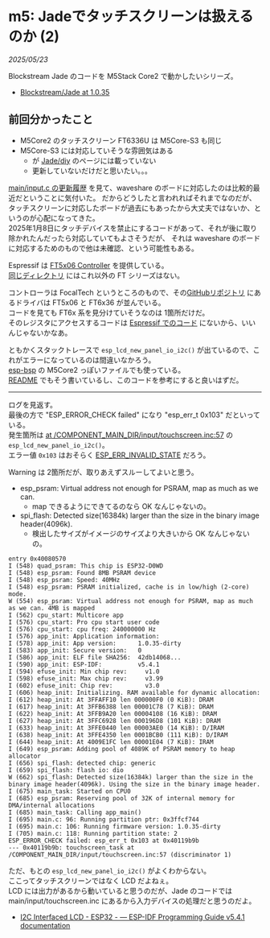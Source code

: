 # m5: Jadeでタッチスクリーンは扱えるのか (2)

_2025/05/23_

Blockstream Jade のコードを M5Stack Core2 で動かしたいシリーズ。

* [Blockstream/Jade at 1.0.35](https://github.com/Blockstream/Jade/tree/1.0.35)

## 前回分かったこと

* M5Core2 のタッチスクリーン FT6336U は M5Core-S3 も同じ
* M5Core-S3 には対応していそうな雰囲気はある
  * が [Jade/diy](https://github.com/Blockstream/Jade/blob/1.0.35/diy/README.md) のページには載っていない
  * 更新していないだけだと思いたい。。。

[main/input.c の更新履歴](https://github.com/Blockstream/Jade/commits/1.0.35/main/input/touchscreen.inc) を見て、waveshare のボードに対応したのは比較的最近だということに気付いた。
だからどうしたと言われればそれまでなのだが、タッチスクリーンに対応したボードが過去にもあったから大丈夫ではないか、というのが心配になってきた。  
2025年1月8日にタッチデバイスを禁止にするコードがあって、それが後に取り除かれたんだったら対応していてもよさそうだが、
それは waveshare のボードに対応するためのもので他は未確認、という可能性もある。

Espressif は [FT5x06 Controller](https://components.espressif.com/components/espressif/esp_lcd_touch_ft5x06/versions/1.0.7) を提供している。  
[同じディレクトリ](https://github.com/espressif/esp-bsp/tree/master/components/lcd_touch) にはこれ以外の FT シリーズはない。  

コントローラは FocalTech というところのもので、その[GitHubリポジトリ](https://github.com/focaltech-systems/drivers-input-touchscreen-FTS_driver) にあるドライバは FT5x06 と FT6x36 が並んでいる。  
コードを見ても FT6x 系を見分けていそうなのは 1箇所だけだ。  
そのレジスタにアクセスするコードは [Espressif でのコード](https://github.com/espressif/esp-bsp/blob/master/components/lcd_touch/esp_lcd_touch_ft5x06/esp_lcd_touch_ft5x06.c) にないから、いいんじゃないかなあ。

ともかくスタックトレースで `esp_lcd_new_panel_io_i2c()` が出ているので、これがエラーになっているのは間違いなかろう。  
[esp-bsp](https://github.com/espressif/esp-bsp/blob/5705ac7871989df3b9a84ece3ff8a44e0b5c1d63/bsp/m5stack_core_2/m5stack_core_2.c#L577) の M5Core2 っぽいファイルでも使っている。  
[README](https://github.com/espressif/esp-bsp/blob/5705ac7871989df3b9a84ece3ff8a44e0b5c1d63/bsp/m5stack_core_2/README.md) でもそう書いているし、このコードを参考にすると良いはずだ。

----

ログを見返す。  
最後の方で "ESP_ERROR_CHECK failed" になり "esp_err_t 0x103" だといっている。  
発生箇所は [at /COMPONENT_MAIN_DIR/input/touchscreen.inc:57](https://github.com/Blockstream/Jade/blob/1.0.35/main/input/touchscreen.inc#L57) の `esp_lcd_new_panel_io_i2c()`。  
エラー値 `0x103` はおそらく [ESP_ERR_INVALID_STATE](https://github.com/espressif/esp-idf/blob/27d68f57e6bdd3842cd263585c2c352698a9eda2/components/esp_common/include/esp_err.h#L27) だろう。

Warning は 2箇所だが、取りあえずスルーしてよいと思う。  

* esp_psram: Virtual address not enough for PSRAM, map as much as we can.
  * map できるようにできてるのなら OK なんじゃないの。
* spi_flash: Detected size(16384k) larger than the size in the binary image header(4096k).
  * 検出したサイズがイメージのサイズより大きいから OK なんじゃないの。

```log
entry 0x40080570
I (548) quad_psram: This chip is ESP32-D0WD
I (548) esp_psram: Found 8MB PSRAM device
I (548) esp_psram: Speed: 40MHz
I (548) esp_psram: PSRAM initialized, cache is in low/high (2-core) mode.
W (554) esp_psram: Virtual address not enough for PSRAM, map as much as we can. 4MB is mapped
I (562) cpu_start: Multicore app
I (576) cpu_start: Pro cpu start user code
I (576) cpu_start: cpu freq: 240000000 Hz
I (576) app_init: Application information:
I (578) app_init: App version:      1.0.35-dirty
I (583) app_init: Secure version:   0
I (586) app_init: ELF file SHA256:  42db14068...
I (590) app_init: ESP-IDF:          v5.4.1
I (594) efuse_init: Min chip rev:     v1.0
I (598) efuse_init: Max chip rev:     v3.99 
I (602) efuse_init: Chip rev:         v3.0
I (606) heap_init: Initializing. RAM available for dynamic allocation:
I (612) heap_init: At 3FFAFF10 len 000000F0 (0 KiB): DRAM
I (617) heap_init: At 3FFB6388 len 00001C78 (7 KiB): DRAM
I (622) heap_init: At 3FFB9A20 len 00004108 (16 KiB): DRAM
I (627) heap_init: At 3FFC6928 len 000196D8 (101 KiB): DRAM
I (633) heap_init: At 3FFE0440 len 00003AE0 (14 KiB): D/IRAM
I (638) heap_init: At 3FFE4350 len 0001BCB0 (111 KiB): D/IRAM
I (644) heap_init: At 4009E1FC len 00001E04 (7 KiB): IRAM
I (649) esp_psram: Adding pool of 4089K of PSRAM memory to heap allocator
I (656) spi_flash: detected chip: generic
I (659) spi_flash: flash io: dio
W (662) spi_flash: Detected size(16384k) larger than the size in the binary image header(4096k). Using the size in the binary image header.
I (675) main_task: Started on CPU0
I (685) esp_psram: Reserving pool of 32K of internal memory for DMA/internal allocations
I (685) main_task: Calling app_main()
I (695) main.c: 96: Running partition ptr: 0x3ffcf744
I (695) main.c: 106: Running firmware version: 1.0.35-dirty
I (705) main.c: 118: Running partition state: 2
ESP_ERROR_CHECK failed: esp_err_t 0x103 at 0x40119b9b
--- 0x40119b9b: touchscreen_task at /COMPONENT_MAIN_DIR/input/touchscreen.inc:57 (discriminator 1)
```

ただ、もとの `esp_lcd_new_panel_io_i2c()` がよくわからない。  
ここってタッチスクリーンではなく LCD だよねぇ。  
LCD には出力があるから動いていると思うのだが、Jade のコードでは main/input/touchscreen.inc にあるから入力デバイスの処理だと思うのだよ。

* [I2C Interfaced LCD - ESP32 - — ESP-IDF Programming Guide v5.4.1 documentation](https://docs.espressif.com/projects/esp-idf/en/stable/esp32/api-reference/peripherals/lcd/i2c_lcd.html)
